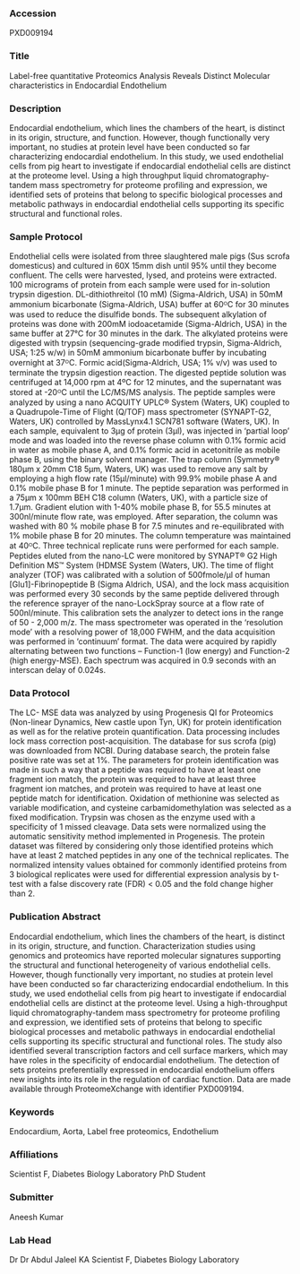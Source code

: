 ### Accession
PXD009194

### Title
Label-free quantitative Proteomics Analysis Reveals Distinct Molecular characteristics in Endocardial Endothelium

### Description
Endocardial endothelium, which lines the chambers of the heart, is distinct in its origin, structure, and function. However, though functionally very important, no studies at protein level have been conducted so far characterizing endocardial endothelium. In this study, we used endothelial cells from pig heart to investigate if endocardial endothelial cells are distinct at the proteome level. Using a high throughput liquid chromatography-tandem mass spectrometry for proteome profiling and expression, we identified sets of proteins that belong to specific biological processes and metabolic pathways in endocardial endothelial cells supporting its specific structural and functional roles.

### Sample Protocol
Endothelial cells were isolated from three slaughtered male pigs (Sus scrofa domesticus) and cultured in 60X 15mm dish until 95% until they become confluent. The cells were harvested, lysed, and proteins were extracted. 100 micrograms of protein from each sample were used for in-solution trypsin digestion. DL-dithiothreitol (10 mM) (Sigma-Aldrich, USA) in 50mM ammonium bicarbonate (Sigma-Aldrich, USA) buffer at 60ᴼC for 30 minutes was used to reduce the disulfide bonds. The subsequent alkylation of proteins was done with 200mM iodoacetamide (Sigma-Aldrich, USA) in the same buffer at 27°C for 30 minutes in the dark. The alkylated proteins were digested with trypsin (sequencing-grade modified trypsin, Sigma-Aldrich, USA; 1:25 w/w) in 50mM ammonium bicarbonate buffer by incubating overnight at 37ᴼC. Formic acid(Sigma-Aldrich, USA; 1% v/v) was used to terminate the trypsin digestion reaction. The digested peptide solution was centrifuged at 14,000 rpm at 4ºC for 12 minutes, and the supernatant was stored at -20ᴼC until the LC/MS/MS analysis.  The peptide samples were analyzed by using a nano ACQUITY UPLC® System (Waters, UK) coupled to a Quadrupole-Time of Flight (Q/TOF) mass spectrometer (SYNAPT-G2, Waters, UK) controlled by MassLynx4.1 SCN781 software (Waters, UK). In each sample, equivalent to 3µg of protein (3µl), was injected in ‘partial loop’ mode and was loaded into the reverse phase column with 0.1% formic acid in water as mobile phase A, and 0.1% formic acid in acetonitrile as mobile phase B, using the binary solvent manager. The trap column (Symmetry® 180µm x 20mm C18 5µm, Waters, UK) was used to remove any salt by employing a high flow rate (15µl/minute) with 99.9% mobile phase A and 0.1% mobile phase B for 1 minute. The peptide separation was performed in a 75µm x 100mm BEH C18 column (Waters, UK), with a particle size of 1.7µm. Gradient elution with 1-40% mobile phase B, for 55.5 minutes at 300nl/minute flow rate, was employed. After separation, the column was washed with 80 % mobile phase B for 7.5 minutes and re-equilibrated with 1% mobile phase B for 20 minutes. The column temperature was maintained at 40ᴼC. Three technical replicate runs were performed for each sample. Peptides eluted from the nano-LC were monitored by SYNAPT® G2 High Definition MS™ System (HDMSE System (Waters, UK). The time of flight analyzer (TOF) was calibrated with a solution of 500fmole/µl of human [Glu1]-Fibrinopeptide B (Sigma Aldrich, USA), and the lock mass acquisition was performed every 30 seconds by the same peptide delivered through the reference sprayer of the nano-LockSpray source at a flow rate of 500nl/minute. This calibration sets the analyzer to detect ions in the range of 50 - 2,000 m/z. The mass spectrometer was operated in the ‘resolution mode’ with a resolving power of 18,000 FWHM, and the data acquisition was performed in ‘continuum’ format. The data were acquired by rapidly alternating between two functions – Function-1 (low energy) and Function-2 (high energy-MSE). Each spectrum was acquired in 0.9 seconds with an interscan delay of 0.024s.

### Data Protocol
The LC- MSE data was analyzed by using Progenesis QI for Proteomics (Non-linear Dynamics, New castle upon Tyn, UK) for protein identification as well as for the relative protein quantification. Data processing includes lock mass correction post-acquisition. The database for sus scrofa (pig) was downloaded from NCBI. During database search, the protein false positive rate was set at 1%. The parameters for protein identification was made in such a way that a peptide was required to have at least one fragment ion match, the protein was required to have at least three fragment ion matches, and protein was required to have at least one peptide match for identification. Oxidation of methionine was selected as variable modification, and cysteine carbamidomethylation was selected as a fixed modification. Trypsin was chosen as the enzyme used with a specificity of 1 missed cleavage. Data sets were normalized using the automatic sensitivity method implemented in Progenesis. The protein dataset was filtered by considering only those identified proteins which have at least 2 matched peptides in any one of the technical replicates. The normalized intensity values obtained for commonly identified proteins from 3 biological replicates were used for differential expression analysis by t-test with a false discovery rate (FDR) < 0.05 and the fold change higher than 2.

### Publication Abstract
Endocardial endothelium, which lines the chambers of the heart, is distinct in its origin, structure, and function. Characterization studies using genomics and proteomics have reported molecular signatures supporting the structural and functional heterogeneity of various endothelial cells. However, though functionally very important, no studies at protein level have been conducted so far characterizing endocardial endothelium. In this study, we used endothelial cells from pig heart to investigate if endocardial endothelial cells are distinct at the proteome level. Using a high-throughput liquid chromatography-tandem mass spectrometry for proteome profiling and expression, we identified sets of proteins that belong to specific biological processes and metabolic pathways in endocardial endothelial cells supporting its specific structural and functional roles. The study also identified several transcription factors and cell surface markers, which may have roles in the specificity of endocardial endothelium. The detection of sets proteins preferentially expressed in endocardial endothelium offers new insights into its role in the regulation of cardiac function. Data are made available through ProteomeXchange with identifier PXD009194.

### Keywords
Endocardium, Aorta, Label free proteomics, Endothelium

### Affiliations
Scientist F, Diabetes Biology Laboratory
PhD Student

### Submitter
Aneesh Kumar

### Lab Head
Dr Dr Abdul Jaleel KA
Scientist F, Diabetes Biology Laboratory


